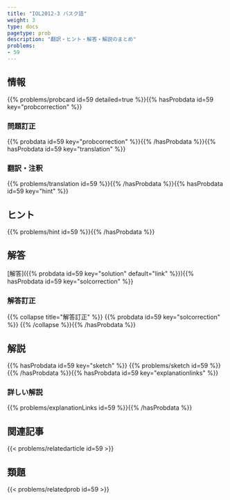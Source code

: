 ```yaml
---
title: "IOL2012-3 バスク語"
weight: 3
type: docs
pagetype: prob
description: "翻訳・ヒント・解答・解説のまとめ"
problems: 
- 59
---
```


## 情報

{{% problems/probcard id=59 detailed=true %}}{{% hasProbdata id=59 key="probcorrection" %}}

### 問題訂正

{{% probdata id=59 key="probcorrection" %}}{{% /hasProbdata %}}{{% hasProbdata id=59 key="translation" %}}

### 翻訳・注釈

{{% problems/translation id=59 %}}{{% /hasProbdata %}}{{% hasProbdata id=59 key="hint" %}}

## ヒント

{{% problems/hint id=59 %}}{{% /hasProbdata %}}

## 解答

[解答]({{% probdata id=59 key="solution" default="link" %}}){{% hasProbdata id=59 key="solcorrection" %}}

### 解答訂正

{{% collapse title="解答訂正" %}}
{{% probdata id=59 key="solcorrection" %}}
{{% /collapse %}}{{% /hasProbdata %}}

## 解説

{{% hasProbdata id=59 key="sketch" %}}
{{% problems/sketch id=59 %}}
{{% /hasProbdata %}}{{% hasProbdata id=59 key="explanationlinks" %}}

### 詳しい解説

{{% problems/explanationLinks id=59 %}}{{% /hasProbdata %}}

## 関連記事

{{< problems/relatedarticle id=59 >}}

## 類題

{{< problems/relatedprob id=59 >}}
